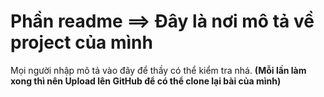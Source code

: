 # Phần readme ==> Đây là nơi mô tả về project của mình
Mọi người nhập mô tả vào đây để thầy có thể kiểm tra nhá. <b> (Mỗi lần làm xong thì nên Upload lên GitHub để có thể clone lại bài của mình) </b>
